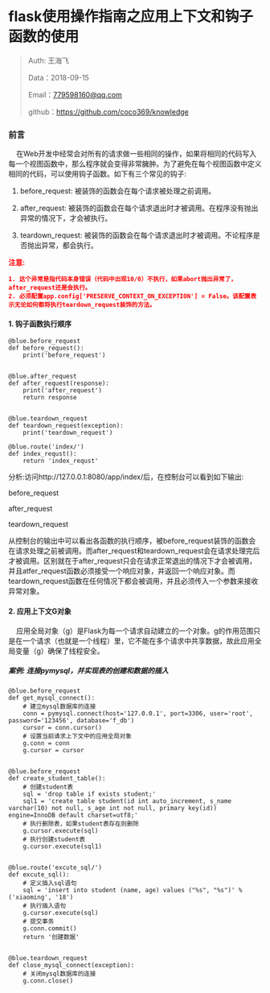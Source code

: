 

# flask使用操作指南之应用上下文和钩子函数的使用

>Auth: 王海飞
>
>Data：2018-09-15
>
>Email：779598160@qq.com
>
>github：https://github.com/coco369/knowledge 

### 前言

&nbsp;&nbsp;&nbsp;&nbsp;在Web开发中经常会对所有的请求做一些相同的操作，如果将相同的代码写入每一个视图函数中，那么程序就会变得非常臃肿。为了避免在每个视图函数中定义相同的代码，可以使用钩子函数。如下有三个常见的钩子:

1. before_request: 被装饰的函数会在每个请求被处理之前调用。

2. after_request: 被装饰的函数会在每个请求退出时才被调用。在程序没有抛出异常的情况下，才会被执行。

3. teardown_request: 被装饰的函数会在每个请求退出时才被调用。不论程序是否抛出异常，都会执行。

<b style="color:red;">注意:
 
	1. 这个异常是指代码本身错误（代码中出现10/0）不执行，如果abort抛出异常了，after_request还是会执行。
	2. 必须配置app.config['PRESERVE_CONTEXT_ON_EXCEPTION'] = False。该配置表示无论如何都将执行teardown_request装饰的方法。
</b>

#### 1. 钩子函数执行顺序

	@blue.before_request
	def before_request():
	    print('before_request')
	
	
	@blue.after_request
	def after_request(response):
	    print('after_request')
	    return response
	
	
	@blue.teardown_request
	def teardown_request(exception):
	    print('teardown_request')
	
	@blue.route('index/')
	def index_requst():
	    return 'index_requst'

分析:访问http://127.0.0.1:8080/app/index/后，在控制台可以看到如下输出:

before_request

after_request

teardown_request

从控制台的输出中可以看出各函数的执行顺序，被before_request装饰的函数会在请求处理之前被调用。而after_request和teardown_request会在请求处理完后才被调用。区别就在于after_request只会在请求正常退出的情况下才会被调用，并且atfer_request函数必须接受一个响应对象，并返回一个响应对象。而teardown_request函数在任何情况下都会被调用，并且必须传入一个参数来接收异常对象。


#### 2. 应用上下文G对象

&nbsp;&nbsp;&nbsp;&nbsp;应用全局对象（g）是Flask为每一个请求自动建立的一个对象。g的作用范围只是在一个请求（也就是一个线程）里，它不能在多个请求中共享数据，故此应用全局变量（g）确保了线程安全。


##### 案例: 连接pymysql，并实现表的创建和数据的插入

	@blue.before_request
	def get_mysql_connect():
	    # 建立mysql数据库的连接
	    conn = pymysql.connect(host='127.0.0.1', port=3306, user='root', password='123456', database='f_db')
	    cursor = conn.cursor()
	    # 设置当前请求上下文中的应用全局对象
	    g.conn = conn
	    g.cursor = cursor
	
	
	@blue.before_request
	def create_student_table():
	    # 创建student表
	    sql = 'drop table if exists student;'
	    sql1 = 'create table student(id int auto_increment, s_name varchar(10) not null, s_age int not null, primary key(id)) engine=InnoDB default charset=utf8;'
	    # 执行删除表，如果student表存在则删除
	    g.cursor.execute(sql)
	    # 执行创建student表
	    g.cursor.execute(sql1)
	
	
	@blue.route('excute_sql/')
	def excute_sql():
	    # 定义插入sql语句
	    sql = 'insert into student (name, age) values ("%s", "%s")' % ('xiaoming', '18')
	    # 执行插入语句
	    g.cursor.execute(sql)
	    # 提交事务
	    g.conn.commit()
	    return '创建数据'
	
	
	@blue.teardown_request
	def close_mysql_connect(exception):
	    # 关闭mysql数据库的连接
	    g.conn.close()
	
